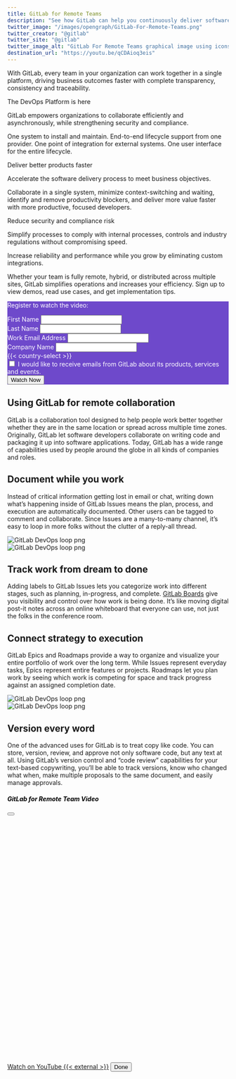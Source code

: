 ```yaml
---
title: GitLab for Remote Teams
description: "See how GitLab can help you continuously deliver software remotely, together"
twitter_image: "/images/opengraph/GitLab-For-Remote-Teams.png"
twitter_creator: "@gitlab"
twitter_site: "@gitlab"
twitter_image_alt: "GitLab For Remote Teams graphical image using icons representing remote work"
destination_url: "https://youtu.be/qCDAioq3eis"
---
```


<div class="container">
<div class="row my-5 5align-items-start">
    <div class="col-8 d-flex align-items-center">
        <div>
            <p class="h3 mb-4">With GitLab, every team in your organization can work together in a single platform, driving business outcomes faster with complete transparency, consistency and traceability.</p>
            <p class="h4">The DevOps Platform is here</p>
            <p>GitLab empowers organizations to collaborate efficiently and asynchronously, while strengthening security and compliance.</p>
            <p>One system to install and maintain. End-to-end lifecycle support from one provider. One point of integration for external systems. One user interface for the entire lifecycle.</p>
            <p class="h4">Deliver better products faster</p>
            <p>Accelerate the software delivery process to meet business objectives.</p>
            <p>Collaborate in a single system, minimize context-switching and waiting, identify and remove productivity blockers, and deliver more value faster with more productive, focused developers.</p>
            <p class="h4">Reduce security and compliance risk</p>
            <p>Simplify processes to comply with internal processes, controls and industry regulations without compromising speed.</p>
            <p>Increase reliability and performance while you grow by eliminating custom integrations.</p>
            <p class="h4">Whether your team is fully remote, hybrid, or distributed across multiple sites, GitLab simplifies operations and increases your efficiency. Sign up to view demos, read use cases, and get implementation tips.</p>
        </div>
    </div>
    <div class="col d-flex align-items-center rounded-3 p-4 shadow" style="background-color: #6e49cb; color: #ffffff;">
        <div id="regiserFormDiv">
            <p class="h4">Register to watch the video:</p>
            <form action="https://fabform.io/f/dtVXkzD" method="post" id="registerForm" target="hidden-form">
            <div class="mb-3">
              <label for="firstName" class="form-label">First Name</label>
              <input name="firstName" type="text" required class="form-control">
            </div>
            <div class="mb-3">
              <label for="lastName" class="form-label">Last Name</label>
              <input name="lastName" type="text" required class="form-control">
              </div>
              <div class="mb-3">
              <label for="email" class="form-label">Work Email Address</label>
              <input name="email" type="email" required class="form-control">
              </div>
              <div class="mb-3">
              <label for="company" class="form-label">Company Name</label>
              <input name="company" type="company" required class="form-control">
              </div>
              <div class="mb-3">
              {{< country-select >}}
              </div>
              <div class="mb-3">
                <input class="form-check-input" type="checkbox" value="sendEmails" id="sendEmails">
                <label class="form-check-label" for="sendEmails">
                I would like to receive emails from GitLab about its products, services and events.
                </label>
              </div>
              <div class="mb-3">
              <button type="submit" class="btn btn-lg btn-light">Watch Now</button>
              </div>
            </form>
        </div>
        <div id="thankyou" class="text-center align-items-center">
            <p class="h2 mb-4">Thank you for registering</p>
            <button type="button" class="btn btn-lg btn-light" data-bs-toggle="modal" data-bs-target="#videoModal">
              Watch the video again
            </button>
        </div>
    </div>
</div>
<div class="row my-5">
    <div class="col">
        <h2>Using GitLab for remote collaboration</h2>
        <p>GitLab is a collaboration tool designed to help people work better together whether they are in the same location or spread across multiple time zones. Originally, GitLab let software developers collaborate on writing code and packaging it up into software applications. Today, GitLab has a wide range of capabilities used by people around the globe in all kinds of companies and roles.</p>
    </div>
</div>
<div class="row my-5">
    <div class="col d-flex align-items-center">
        <div>
            <h2>Document while you work</h2>
            <p>Instead of critical information getting lost in email or chat, writing down what’s happening inside of GitLab Issues means the plan, process, and execution are automatically documented. Other users can be tagged to comment and collaborate. Since Issues are a many-to-many channel, it’s easy to loop in more folks without the clutter of a reply-all thread.</p>
        </div>
    </div>
    <div class="col">
        <img src="https://about.gitlab.com/images/solutions/gitlab-for-remote/issue.png" alt="GitLab DevOps loop png">
    </div>
</div>

<div class="row my-5">
    <div class="col">
        <img src="https://about.gitlab.com/images/solutions/gitlab-for-remote/board-drag.png" alt="GitLab DevOps loop png">
    </div>
    <div class="col d-flex align-items-center">
        <div>
        <h2>Track work from dream to done</h2>
        <p>Adding labels to GitLab Issues lets you categorize work into different stages, such as planning, in-progress, and complete. <a href="https://about.gitlab.com/stages-devops-lifecycle/issueboard/">GitLab Boards</a> give you visibility and control over how work is being done. It’s like moving digital post-it notes across an online whiteboard that everyone can use, not just the folks in the conference room.</p></div>
    </div>
</div>

<div class="row my-5">
    <div class="col d-flex align-items-center">
        <div>
            <h2>Connect strategy to execution</h2>
            <p>GitLab Epics and Roadmaps provide a way to organize and visualize your entire portfolio of work over the long term. While Issues represent everyday tasks, Epics represent entire features or projects. Roadmaps let you plan work by seeing which work is competing for space and track progress against an assigned completion date.</p>
        </div>
    </div>
    <div class="col">
        <img src="https://about.gitlab.com/images/solutions/gitlab-for-remote/max.png" alt="GitLab DevOps loop png">
    </div>
</div>

<div class="row my-5">
    <div class="col">
        <img src="https://about.gitlab.com/images/solutions/gitlab-for-remote/diff.png" alt="GitLab DevOps loop png">
    </div>
    <div class="col d-flex align-items-center">
        <div>
        <h2>Version every word</h2>
        <p>One of the advanced uses for GitLab is to treat copy like code. You can store, version, review, and approve not only software code, but any text at all. Using GitLab’s version control and “code review” capabilities for your text-based copywriting, you’ll be able to track versions, know who changed what when, make multiple proposals to the same document, and easily manage approvals.</p></div>
    </div>
</div>
</div>

<iframe style="display:none" name="hidden-form"></iframe>
<div class="modal fade" id="videoModal" tabindex="-1" aria-hidden="true">
  <div class="modal-dialog modal-dialog-centered modal-dialog-scrollable modal-xl">
    <div class="modal-content">
      <div class="modal-header">
        <h5 class="modal-title" style="color: #000000;">GitLab for Remote Team Video</h5>
        <button type="button" class="btn-close" data-bs-dismiss="modal" aria-label="Close"></button>
      </div>
      <div class="modal-body text-center">
        <iframe style="width: 1000px; height: 562px; margin-left: auto; margin-right: auto;" id="gitlabForRemoteVideo" src="" title="YouTube video player" frameborder="0" allowfullscreen></iframe>
      </div>
      <div class="modal-footer">
        <a href="https://www.youtube.com/embed/qCDAioq3eis" class="btn btn-lg btn-secondary" target="_blank"><i class="fa-brands fa-youtube"></i> Watch on YouTube {{< external >}}</a>
        <button type="button" class="btn btn-lg btn-primary" data-bs-dismiss="modal"><i class="fa-solid fa-circle-check"></i> Done</button>
      </div>
    </div>
  </div>
</div>

<script>
    function getCookie(cname) {
      let name = cname + "=";
      let decodedCookie = decodeURIComponent(document.cookie);
      let ca = decodedCookie.split(';');
      for(let i = 0; i <ca.length; i++) {
        let c = ca[i];
        while (c.charAt(0) == ' ') {
          c = c.substring(1);
        }
        if (c.indexOf(name) == 0) {
          return c.substring(name.length, c.length);
        }
      }
      return "";
    }
    $( document ).ready(function() {
        const registerd = getCookie("gitlab-for-remote-registered");
        if(registerd) {
            $("#thankyou").show();
            $("#regiserFormDiv").hide();
        }
    });
    $("#registerForm").on("submit", function(event) {
        console.log("Triggering submit");
        $("#thankyou").show();
        $("#regiserFormDiv").hide();
        const videoModal = new bootstrap.Modal(document.getElementById('videoModal'));
        document.getElementById("gitlabForRemoteVideo").src = "https://www.youtube.com/embed/qCDAioq3eis?si=ZXhIzw7wJD5XveTK"
        const d = new Date();
        d.setTime(d.getTime() + (360*24*60*60*1000));
        let expires = "expires="+ d.toUTCString();
        document.cookie = "gitlab-for-remote-registered=true;" + expires + ";path=/";
        videoModal.show();
    });
</script>
<style>
    #thankyou {
        width: 100% !important;
        display: none;
    }
    #regiserFormDiv {
        display: block;
    }
    .modal.fade .modal-dialog {
      -webkit-transition: -webkit-transform 0.3s ease-out;
         -moz-transition: -moz-transform 0.3s ease-out;
           -o-transition: -o-transform 0.3s ease-out;
              transition: transform 0.3s ease-out;
    }
</style>
